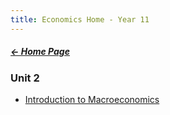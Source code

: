 ```yaml
---
title: Economics Home - Year 11
---
```


##### [← Home Page](Home%20Page.md)

### Unit 2
- [Introduction to Macroeconomics](Introduction%20to%20Macroeconomics.md)